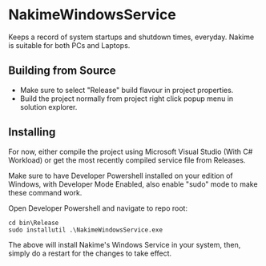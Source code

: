 # NakimeWindowsService
Keeps a record of system startups and shutdown times, everyday.
Nakime is suitable for both PCs and Laptops.

## Building from Source
- Make sure to select "Release" build flavour in project properties.
- Build the project normally from project right click popup menu in solution explorer.

## Installing
For now, either compile the project using Microsoft Visual Studio (With C# Workload)
or get the most recently compiled service file from Releases.

Make sure to have Developer Powershell installed on your edition of Windows,
with Developer Mode Enabled, also enable "sudo" mode to make these command work.

Open Developer Powershell and navigate to repo root:
```pwsh
cd bin\Release
sudo installutil .\NakimeWindowsService.exe
```

The above will install Nakime's Windows Service in your system,
then, simply do a restart for the changes to take effect.
